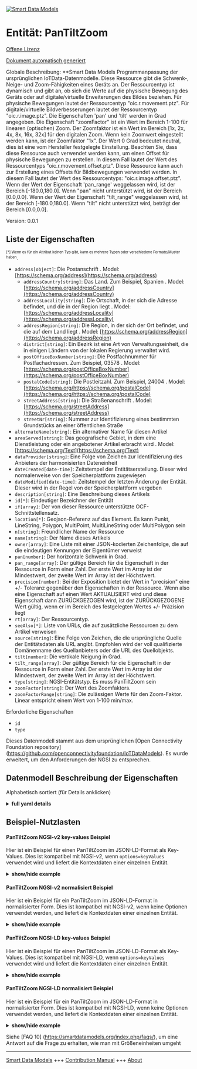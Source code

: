<!-- 10-Header -->    
[![Smart Data Models](https://smartdatamodels.org/wp-content/uploads/2022/01/SmartDataModels_logo.png "Logo")](https://smartdatamodels.org)    
Entität: PanTiltZoom    
====================<!-- /10-Header -->    
<!-- 15-License -->    
[Offene Lizenz](https://github.com/smart-data-models//dataModel.OCF/blob/master/PanTiltZoom/LICENSE.md)    
[Dokument automatisch generiert](https://docs.google.com/presentation/d/e/2PACX-1vTs-Ng5dIAwkg91oTTUdt8ua7woBXhPnwavZ0FxgR8BsAI_Ek3C5q97Nd94HS8KhP-r_quD4H0fgyt3/pub?start=false&loop=false&delayms=3000#slide=id.gb715ace035_0_60)    
<!-- /15-License -->    
<!-- 20-Description -->    
Globale Beschreibung: **Smart Data Models Programmanpassung der ursprünglichen IoTData-Datenmodelle. Diese Ressource gibt die Schwenk-, Neige- und Zoom-Fähigkeiten eines Geräts an. Der Ressourcentyp ist dynamisch und gibt an, ob sich die Werte auf die physische Bewegung des Geräts oder auf digitale/virtuelle Erweiterungen des Bildes beziehen. Für physische Bewegungen lautet der Ressourcentyp "oic.r.movement.ptz". Für digitale/virtuelle Bildverbesserungen lautet der Ressourcentyp "oic.r.image.ptz". Die Eigenschaften 'pan' und 'tilt' werden in Grad angegeben. Die Eigenschaft "zoomFactor" ist ein Wert im Bereich 1-100 für linearen (optischen) Zoom. Der Zoomfaktor ist ein Wert im Bereich [1x, 2x, 4x, 8x, 16x, 32x] für den digitalen Zoom. Wenn kein Zoomwert eingestellt werden kann, ist der Zoomfaktor "1x". Der Wert 0 Grad bedeutet neutral, dies ist eine vom Hersteller festgelegte Einstellung. Beachten Sie, dass diese Ressource auch verwendet werden kann, um einen Offset für physische Bewegungen zu erstellen. In diesem Fall lautet der Wert des Ressourcentyps "oic.r.movement.offset.ptz". Diese Ressource kann auch zur Erstellung eines Offsets für Bildbewegungen verwendet werden. In diesem Fall lautet der Wert des Ressourcentyps: "oic.r.image.offset.ptz". Wenn der Wert der Eigenschaft 'pan_range' weggelassen wird, ist der Bereich [-180.0,180.0]. Wenn "pan" nicht unterstützt wird, ist der Bereich [0.0,0.0]. Wenn der Wert der Eigenschaft "tilt_range" weggelassen wird, ist der Bereich [-180.0,180.0]. Wenn "tilt" nicht unterstützt wird, beträgt der Bereich [0.0,0.0].    
Version: 0.0.1    
<!-- /20-Description -->    
<!-- 30-PropertiesList -->    
## Liste der Eigenschaften    
<sup><sub>[*] Wenn es für ein Attribut keinen Typ gibt, kann es mehrere Typen oder verschiedene Formate/Muster haben</sub></sup>.    
- `address[object]`: Die Postanschrift  . Model: [https://schema.org/address](https://schema.org/address)	- `addressCountry[string]`: Das Land. Zum Beispiel, Spanien  . Model: [https://schema.org/addressCountry](https://schema.org/addressCountry)    
	- `addressLocality[string]`: Die Ortschaft, in der sich die Adresse befindet, und die in der Region liegt  . Model: [https://schema.org/addressLocality](https://schema.org/addressLocality)    
	- `addressRegion[string]`: Die Region, in der sich der Ort befindet, und die auf dem Land liegt  . Model: [https://schema.org/addressRegion](https://schema.org/addressRegion)    
	- `district[string]`: Ein Bezirk ist eine Art von Verwaltungseinheit, die in einigen Ländern von der lokalen Regierung verwaltet wird.      
	- `postOfficeBoxNumber[string]`: Die Postfachnummer für Postfachadressen. Zum Beispiel, 03578  . Model: [https://schema.org/postOfficeBoxNumber](https://schema.org/postOfficeBoxNumber)    
	- `postalCode[string]`: Die Postleitzahl. Zum Beispiel, 24004  . Model: [https://schema.org/https://schema.org/postalCode](https://schema.org/https://schema.org/postalCode)    
	- `streetAddress[string]`: Die Straßenanschrift  . Model: [https://schema.org/streetAddress](https://schema.org/streetAddress)    
	- `streetNr[string]`: Nummer zur Identifizierung eines bestimmten Grundstücks an einer öffentlichen Straße      
- `alternateName[string]`: Ein alternativer Name für diesen Artikel  - `areaServed[string]`: Das geografische Gebiet, in dem eine Dienstleistung oder ein angebotener Artikel erbracht wird  . Model: [https://schema.org/Text](https://schema.org/Text)- `dataProvider[string]`: Eine Folge von Zeichen zur Identifizierung des Anbieters der harmonisierten Dateneinheit  - `dateCreated[date-time]`: Zeitstempel der Entitätserstellung. Dieser wird normalerweise von der Speicherplattform zugewiesen  - `dateModified[date-time]`: Zeitstempel der letzten Änderung der Entität. Dieser wird in der Regel von der Speicherplattform vergeben  - `description[string]`: Eine Beschreibung dieses Artikels  - `id[*]`: Eindeutiger Bezeichner der Entität  - `if[array]`: Der von dieser Ressource unterstützte OCF-Schnittstellensatz.  - `location[*]`: Geojson-Referenz auf das Element. Es kann Punkt, LineString, Polygon, MultiPoint, MultiLineString oder MultiPolygon sein  - `n[string]`: Freundlicher Name der Ressource  - `name[string]`: Der Name dieses Artikels  - `owner[array]`: Eine Liste mit einer JSON-kodierten Zeichenfolge, die auf die eindeutigen Kennungen der Eigentümer verweist  - `pan[number]`: Der horizontale Schwenk in Grad.  - `pan_range[array]`: Der gültige Bereich für die Eigenschaft in der Ressource in Form einer Zahl. Der erste Wert im Array ist der Mindestwert, der zweite Wert im Array ist der Höchstwert.  - `precision[number]`: Bei der Exposition bietet der Wert in "precision" eine +/- Toleranz gegenüber den Eigenschaften in der Ressource. Wenn also eine Eigenschaft auf einen Wert AKTUALISIERT wird und diese Eigenschaft dann ZURÜCKGEZOGEN wird, ist der ZURÜCKGEZOGENE Wert gültig, wenn er im Bereich des festgelegten Wertes +/- Präzision liegt  - `rt[array]`: Der Ressourcentyp.  - `seeAlso[*]`: Liste von URLs, die auf zusätzliche Ressourcen zu dem Artikel verweisen  - `source[string]`: Eine Folge von Zeichen, die die ursprüngliche Quelle der Entitätsdaten als URL angibt. Empfohlen wird der voll qualifizierte Domänenname des Quellanbieters oder die URL des Quellobjekts.  - `tilt[number]`: Die vertikale Neigung in Grad.  - `tilt_range[array]`: Der gültige Bereich für die Eigenschaft in der Ressource in Form einer Zahl. Der erste Wert im Array ist der Mindestwert, der zweite Wert im Array ist der Höchstwert.  - `type[string]`: NGSI-Entitätstyp. Es muss PanTiltZoom sein  - `zoomFactor[string]`: Der Wert des Zoomfaktors.  - `zoomFactorRange[string]`: Die zulässigen Werte für den Zoom-Faktor. Linear entspricht einem Wert von 1-100 min/max.  <!-- /30-PropertiesList -->    
<!-- 35-RequiredProperties -->    
Erforderliche Eigenschaften    
- `id`  - `type`  <!-- /35-RequiredProperties -->    
<!-- 40-RequiredProperties -->    
Dieses Datenmodell stammt aus dem ursprünglichen [Open Connectivity Foundation repository] (https://github.com/openconnectivityfoundation/IoTDataModels). Es wurde erweitert, um den Anforderungen der NGSI zu entsprechen.    
<!-- /40-RequiredProperties -->    
<!-- 50-DataModelHeader -->    
## Datenmodell Beschreibung der Eigenschaften    
Alphabetisch sortiert (für Details anklicken)    
<!-- /50-DataModelHeader -->    
<!-- 60-ModelYaml -->    
<details><summary><strong>full yaml details</strong></summary>      
```yaml    
PanTiltZoom:      
  description: 'Smart Data Models Program adaptation of the original IoTData data Models. This Resource specifies the pan tilt and zoom capabilities of a device. The Resource Type is dynamic and reflects whether the values apply to   physical movement of the device or digital/virtual enhancements to the image. For physical movement the Resource Type is ''oic.r.movement.ptz''. For digital/virtual image enhancements the Resource Type is ''oic.r.image.ptz''. The Properties ''pan'' and ''tilt'' are specified in degrees. The Property ''zoomFactor'' is a value in the range 1-100 for linear (optical) zoom. The zoom factor is a value in the range [1x, 2x, 4x, 8x, 16x, 32x] for digital zoom. If there is no zoom value to set the zoom factor shall be ''1x''. The value 0 degrees means neutral, this is a vendor defined setting. Note that this resource also can be used to create an offset for physical movement. When that is the case, the Resource Type value is: ''oic.r.movement.offset.ptz'' Note that this resource also can be used to create an offset for image movement. When that is the case, the Resource Type value is: ''oic.r.image.offset.ptz''. When the Property ''pan_range'' value is omitted, then the range is [-180.0,180.0]. If ''pan'' is not supported then the range shall be [0.0,0.0] When the Property ''tilt_range'' value is omitted, then the range is [-180.0,180.0]. If ''tilt'' is not supported then the range shall be [0.0,0.0].'      
  properties:      
    address:      
      description: The mailing address      
      properties:      
        addressCountry:      
          description: 'The country. For example, Spain'      
          type: string      
          x-ngsi:      
            model: https://schema.org/addressCountry      
            type: Property      
        addressLocality:      
          description: 'The locality in which the street address is, and which is in the region'      
          type: string      
          x-ngsi:      
            model: https://schema.org/addressLocality      
            type: Property      
        addressRegion:      
          description: 'The region in which the locality is, and which is in the country'      
          type: string      
          x-ngsi:      
            model: https://schema.org/addressRegion      
            type: Property      
        district:      
          description: 'A district is a type of administrative division that, in some countries, is managed by the local government'      
          type: string      
          x-ngsi:      
            type: Property      
        postOfficeBoxNumber:      
          description: 'The post office box number for PO box addresses. For example, 03578'      
          type: string      
          x-ngsi:      
            model: https://schema.org/postOfficeBoxNumber      
            type: Property      
        postalCode:      
          description: 'The postal code. For example, 24004'      
          type: string      
          x-ngsi:      
            model: https://schema.org/https://schema.org/postalCode      
            type: Property      
        streetAddress:      
          description: The street address      
          type: string      
          x-ngsi:      
            model: https://schema.org/streetAddress      
            type: Property      
        streetNr:      
          description: Number identifying a specific property on a public street      
          type: string      
          x-ngsi:      
            type: Property      
      type: object      
      x-ngsi:      
        model: https://schema.org/address      
        type: Property      
    alternateName:      
      description: An alternative name for this item      
      type: string      
      x-ngsi:      
        type: Property      
    areaServed:      
      description: The geographic area where a service or offered item is provided      
      type: string      
      x-ngsi:      
        model: https://schema.org/Text      
        type: Property      
    dataProvider:      
      description: A sequence of characters identifying the provider of the harmonised data entity      
      type: string      
      x-ngsi:      
        type: Property      
    dateCreated:      
      description: Entity creation timestamp. This will usually be allocated by the storage platform      
      format: date-time      
      type: string      
      x-ngsi:      
        type: Property      
    dateModified:      
      description: Timestamp of the last modification of the entity. This will usually be allocated by the storage platform      
      format: date-time      
      type: string      
      x-ngsi:      
        type: Property      
    description:      
      description: A description of this item      
      type: string      
      x-ngsi:      
        type: Property      
    id:      
      anyOf:      
        - description: Identifier format of any NGSI entity      
          maxLength: 256      
          minLength: 1      
          pattern: ^[\w\-\.\{\}\$\+\*\[\]`|~^@!,:\\]+$      
          type: string      
          x-ngsi:      
            type: Property      
        - description: Identifier format of any NGSI entity      
          format: uri      
          type: string      
          x-ngsi:      
            type: Property      
      description: Unique identifier of the entity      
      x-ngsi:      
        type: Property      
    if:      
      description: The OCF Interface set supported by this Resource.      
      items:      
        enum:      
          - oic.if.a      
          - oic.if.baseline      
        type: string      
      minItems: 2      
      readOnly: true      
      type: array      
      uniqueItems: true      
      x-ngsi:      
        type: Property      
    location:      
      description: 'Geojson reference to the item. It can be Point, LineString, Polygon, MultiPoint, MultiLineString or MultiPolygon'      
      oneOf:      
        - description: Geojson reference to the item. Point      
          properties:      
            bbox:      
              items:      
                type: number      
              minItems: 4      
              type: array      
            coordinates:      
              items:      
                type: number      
              minItems: 2      
              type: array      
            type:      
              enum:      
                - Point      
              type: string      
          required:      
            - type      
            - coordinates      
          title: GeoJSON Point      
          type: object      
          x-ngsi:      
            type: GeoProperty      
        - description: Geojson reference to the item. LineString      
          properties:      
            bbox:      
              items:      
                type: number      
              minItems: 4      
              type: array      
            coordinates:      
              items:      
                items:      
                  type: number      
                minItems: 2      
                type: array      
              minItems: 2      
              type: array      
            type:      
              enum:      
                - LineString      
              type: string      
          required:      
            - type      
            - coordinates      
          title: GeoJSON LineString      
          type: object      
          x-ngsi:      
            type: GeoProperty      
        - description: Geojson reference to the item. Polygon      
          properties:      
            bbox:      
              items:      
                type: number      
              minItems: 4      
              type: array      
            coordinates:      
              items:      
                items:      
                  items:      
                    type: number      
                  minItems: 2      
                  type: array      
                minItems: 4      
                type: array      
              type: array      
            type:      
              enum:      
                - Polygon      
              type: string      
          required:      
            - type      
            - coordinates      
          title: GeoJSON Polygon      
          type: object      
          x-ngsi:      
            type: GeoProperty      
        - description: Geojson reference to the item. MultiPoint      
          properties:      
            bbox:      
              items:      
                type: number      
              minItems: 4      
              type: array      
            coordinates:      
              items:      
                items:      
                  type: number      
                minItems: 2      
                type: array      
              type: array      
            type:      
              enum:      
                - MultiPoint      
              type: string      
          required:      
            - type      
            - coordinates      
          title: GeoJSON MultiPoint      
          type: object      
          x-ngsi:      
            type: GeoProperty      
        - description: Geojson reference to the item. MultiLineString      
          properties:      
            bbox:      
              items:      
                type: number      
              minItems: 4      
              type: array      
            coordinates:      
              items:      
                items:      
                  items:      
                    type: number      
                  minItems: 2      
                  type: array      
                minItems: 2      
                type: array      
              type: array      
            type:      
              enum:      
                - MultiLineString      
              type: string      
          required:      
            - type      
            - coordinates      
          title: GeoJSON MultiLineString      
          type: object      
          x-ngsi:      
            type: GeoProperty      
        - description: Geojson reference to the item. MultiLineString      
          properties:      
            bbox:      
              items:      
                type: number      
              minItems: 4      
              type: array      
            coordinates:      
              items:      
                items:      
                  items:      
                    items:      
                      type: number      
                    minItems: 2      
                    type: array      
                  minItems: 4      
                  type: array      
                type: array      
              type: array      
            type:      
              enum:      
                - MultiPolygon      
              type: string      
          required:      
            - type      
            - coordinates      
          title: GeoJSON MultiPolygon      
          type: object      
          x-ngsi:      
            type: GeoProperty      
      x-ngsi:      
        type: GeoProperty      
    n:      
      description: Friendly name of the Resource      
      maxLength: 64      
      readOnly: true      
      type: string      
      x-ngsi:      
        type: Property      
    name:      
      description: The name of this item      
      type: string      
      x-ngsi:      
        type: Property      
    owner:      
      description: A List containing a JSON encoded sequence of characters referencing the unique Ids of the owner(s)      
      items:      
        anyOf:      
          - description: Identifier format of any NGSI entity      
            maxLength: 256      
            minLength: 1      
            pattern: ^[\w\-\.\{\}\$\+\*\[\]`|~^@!,:\\]+$      
            type: string      
            x-ngsi:      
              type: Property      
          - description: Identifier format of any NGSI entity      
            format: uri      
            type: string      
            x-ngsi:      
              type: Property      
        description: Unique identifier of the entity      
        x-ngsi:      
          type: Property      
      type: array      
      x-ngsi:      
        type: Property      
    pan:      
      description: The horizontal pan in degrees.      
      type: number      
      x-ngsi:      
        type: Property      
    pan_range:      
      description: 'The valid range for the Property in the Resource as a number. The first value in the array is the minimum value, the second value in the array is the maximum value.'      
      items:      
        type: number      
      maxItems: 2      
      minItems: 2      
      readOnly: true      
      type: array      
      x-ngsi:      
        type: Property      
    precision:      
      description: 'When exposed the value in ''precision'' provides a +/- tolerance against the Properties in the Resource. Thus if a Property is UPDATED to a value and that Property then RETRIEVED, the RETRIEVED value is valid if in the range of the set value +/- precision'      
      readOnly: true      
      type: number      
      x-ngsi:      
        type: Property      
    rt:      
      description: The Resource Type.      
      items:      
        enum:      
          - oic.r.ptz      
        maxLength: 64      
        type: string      
      minItems: 1      
      readOnly: true      
      type: array      
      uniqueItems: true      
      x-ngsi:      
        type: Property      
    seeAlso:      
      description: list of uri pointing to additional resources about the item      
      oneOf:      
        - items:      
            format: uri      
            type: string      
          minItems: 1      
          type: array      
        - format: uri      
          type: string      
      x-ngsi:      
        type: Property      
    source:      
      description: 'A sequence of characters giving the original source of the entity data as a URL. Recommended to be the fully qualified domain name of the source provider, or the URL to the source object'      
      type: string      
      x-ngsi:      
        type: Property      
    tilt:      
      description: The vertical tilt in degrees.      
      type: number      
      x-ngsi:      
        type: Property      
    tilt_range:      
      description: 'The valid range for the Property in the Resource as a number. The first value in the array is the minimum value, the second value in the array is the maximum value.'      
      items:      
        type: number      
      maxItems: 2      
      minItems: 2      
      readOnly: true      
      type: array      
      x-ngsi:      
        type: Property      
    type:      
      description: NGSI entity type. It has to be PanTiltZoom      
      enum:      
        - PanTiltZoom      
      type: string      
      x-ngsi:      
        type: Property      
    zoomFactor:      
      description: The zoom factor value.      
      type: string      
      x-ngsi:      
        type: Property      
    zoomFactorRange:      
      description: The allowed Zoom Factor values. Linear equates to a 1-100 min/max.      
      enum:      
        - linear      
        - 1x      
        - 2x      
        - 4x      
        - 8x      
        - 16x      
        - 32x      
      readOnly: true      
      type: string      
      x-ngsi:      
        type: Property      
  required:      
    - id      
    - type      
  type: object      
  x-derived-from: https://github.com/OpenInterConnect/IoTDataModels/blob/master/PanTiltZoomResURI.swagger.json      
  x-disclaimer: 'Redistribution and use in source and binary forms, with or without modification, are permitted  provided that the license conditions are met. Copyleft (c) 2022 Contributors to Smart Data Models Program'      
  x-license-url: https://github.com/smart-data-models/dataModel.OCF/blob/master/PanTiltZoom/LICENSE.md      
  x-model-schema: https://smart-data-models.github.io/dataModel.IoTDataModels/PanTiltZoom/schema.json      
  x-model-tags: OCF      
  x-version: 0.0.1      
```    
</details>      
<!-- /60-ModelYaml -->    
<!-- 70-MiddleNotes -->    
<!-- /70-MiddleNotes -->    
<!-- 80-Examples -->    
## Beispiel-Nutzlasten    
#### PanTiltZoom NGSI-v2 key-values Beispiel    
Hier ist ein Beispiel für einen PanTiltZoom im JSON-LD-Format als Key-Values. Dies ist kompatibel mit NGSI-v2, wenn `options=keyValues` verwendet wird und liefert die Kontextdaten einer einzelnen Entität.    
<details><summary><strong>show/hide example</strong></summary>      
```json  
{  
  "id": "urn:ngsi-ld:PanTiltZoom:id:YTUX:86779168",  
  "dateCreated": "1983-03-06T11:53:43Z",  
  "dateModified": "1984-07-04T17:53:03Z",  
  "source": "Enough data gun glass structure. Identify key for fly fine set.",  
  "name": "Most",  
  "alternateName": "Special myself assume research. Risk skin letter three customer hair arm big.",  
  "description": "Around our check employee citizen moment energy cover. Relate southern data environmental reason them good. Organization ",  
  "dataProvider": "Decide particularly people method machine write consider. Modern example foot poor rich.",  
  "owner": [  
    "urn:ngsi-ld:PanTiltZoom:items:LADC:82474202",  
    "urn:ngsi-ld:PanTiltZoom:items:XSAL:35307419"  
  ],  
  "seeAlso": [  
    "urn:ngsi-ld:PanTiltZoom:items:BPQX:76791780"  
  ],  
  "location": {  
    "type": "Point",  
    "coordinates": [  
      -0.9096775,  
      24.468291  
    ]  
  },  
  "address": {  
    "streetAddress": "Surface position upon interview where. Officer field until condition officer well manager would. Better clearly look ",  
    "addressLocality": "Make bed traditional sort. Less either less ready watch. Western should professor under.",  
    "addressRegion": "Treatment main light rich. Recently pass team movie short meet. Suffer return defense sing four rate trouble.",  
    "addressCountry": "Size finish race property win past a. Benefit make light watch his move many.",  
    "postalCode": "Country administration feeling. Interesting better author entire financial.",  
    "postOfficeBoxNumber": "Worry report force account activity sell hit movement.",  
    "streetNr": "We could a feel. Bef",  
    "district": "Prove improve world cup maintain security return. Medical meeting issue. Indicate style any early."  
  },  
  "areaServed": "Would not international. Together tonight reduce take scene. Water medical own among.",  
  "rt": [  
    "oic.r.ptz"  
  ],  
  "tilt_range": [  
    972.1,  
    351.2  
  ],  
  "zoomFactor": "Best onto college type pick.",  
  "tilt": 122.5,  
  "precision": 565.5,  
  "pan_range": [  
    208.0,  
    628.7  
  ],  
  "zoomFactorRange": "32x",  
  "pan": 612.2,  
  "n": "Defense region protect between head reduce science any. Nea",  
  "if": [  
    "oic.if.a",  
    "oic.if.baseline"  
  ],  
  "type": "PanTiltZoom"  
}  
```  
</details>    
#### PanTiltZoom NGSI-v2 normalisiert Beispiel    
Hier ist ein Beispiel für ein PanTiltZoom im JSON-LD-Format in normalisierter Form. Dies ist kompatibel mit NGSI-v2, wenn keine Optionen verwendet werden, und liefert die Kontextdaten einer einzelnen Entität.    
<details><summary><strong>show/hide example</strong></summary>      
```json  
{  
  "id": "urn:ngsi-ld:PanTiltZoom:id:YTUX:86779168",  
  "dateCreated": {  
    "type": "DateTime",  
    "value": "1983-03-06T11:53:43Z"  
  },  
  "dateModified": {  
    "type": "DateTime",  
    "value": "1984-07-04T17:53:03Z"  
  },  
  "source": {  
    "type": "Text",  
    "value": "Enough data gun glass structure. Identify key for fly fine set."  
  },  
  "name": {  
    "type": "Text",  
    "value": "Most"  
  },  
  "alternateName": {  
    "type": "Text",  
    "value": "Special myself assume research. Risk skin letter three customer hair arm big."  
  },  
  "description": {  
    "type": "Text",  
    "value": "Around our check employee citizen moment energy cover. Relate southern data environmental reason them good. Organization "  
  },  
  "dataProvider": {  
    "type": "Text",  
    "value": "Decide particularly people method machine write consider. Modern example foot poor rich."  
  },  
  "owner": {  
    "type": "StructuredValue",  
    "value": [  
      "urn:ngsi-ld:PanTiltZoom:items:LADC:82474202",  
      "urn:ngsi-ld:PanTiltZoom:items:XSAL:35307419"  
    ]  
  },  
  "seeAlso": {  
    "type": "StructuredValue",  
    "value": [  
      "urn:ngsi-ld:PanTiltZoom:items:BPQX:76791780"  
    ]  
  },  
  "location": {  
    "type": "geo:json",  
    "value": {  
      "type": "Point",  
      "coordinates": [  
        -0.9096775,  
        24.468291  
      ]  
    }  
  },  
  "address": {  
    "type": "StructuredValue",  
    "value": {  
      "streetAddress": "Surface position upon interview where. Officer field until condition officer well manager would. Better clearly look ",  
      "addressLocality": "Make bed traditional sort. Less either less ready watch. Western should professor under.",  
      "addressRegion": "Treatment main light rich. Recently pass team movie short meet. Suffer return defense sing four rate trouble.",  
      "addressCountry": "Size finish race property win past a. Benefit make light watch his move many.",  
      "postalCode": "Country administration feeling. Interesting better author entire financial.",  
      "postOfficeBoxNumber": "Worry report force account activity sell hit movement.",  
      "streetNr": "We could a feel. Bef",  
      "district": "Prove improve world cup maintain security return. Medical meeting issue. Indicate style any early."  
    }  
  },  
  "areaServed": {  
    "type": "Text",  
    "value": "Would not international. Together tonight reduce take scene. Water medical own among."  
  },  
  "rt": {  
    "type": "StructuredValue",  
    "value": [  
      "oic.r.ptz"  
    ]  
  },  
  "tilt_range": {  
    "type": "StructuredValue",  
    "value": [  
      972.1,  
      351.2  
    ]  
  },  
  "zoomFactor": {  
    "type": "Text",  
    "value": "Best onto college type pick."  
  },  
  "tilt": {  
    "type": "Number",  
    "value": 122.5  
  },  
  "precision": {  
    "type": "Number",  
    "value": 565.5  
  },  
  "pan_range": {  
    "type": "StructuredValue",  
    "value": [  
      208.0,  
      628.7  
    ]  
  },  
  "zoomFactorRange": {  
    "type": "Text",  
    "value": "32x"  
  },  
  "pan": {  
    "type": "Number",  
    "value": 612.2  
  },  
  "n": {  
    "type": "Text",  
    "value": "Defense region protect between head reduce science any. Nea"  
  },  
  "if": {  
    "type": "StructuredValue",  
    "value": [  
      "oic.if.a",  
      "oic.if.baseline"  
    ]  
  },  
  "type": "PanTiltZoom"  
}  
```  
</details>    
#### PanTiltZoom NGSI-LD key-values Beispiel    
Hier ist ein Beispiel für einen PanTiltZoom im JSON-LD-Format als Key-Values. Dies ist kompatibel mit NGSI-LD, wenn `options=keyValues` verwendet wird und liefert die Kontextdaten einer einzelnen Entität.    
<details><summary><strong>show/hide example</strong></summary>      
```json  
{  
  "id": "urn:ngsi-ld:PanTiltZoom:id:YTUX:86779168",  
  "dateCreated": "1983-03-06T11:53:43Z",  
  "dateModified": "1984-07-04T17:53:03Z",  
  "source": "Enough data gun glass structure. Identify key for fly fine set.",  
  "name": "Most",  
  "alternateName": "Special myself assume research. Risk skin letter three customer hair arm big.",  
  "description": "Around our check employee citizen moment energy cover. Relate southern data environmental reason them good. Organization ",  
  "dataProvider": "Decide particularly people method machine write consider. Modern example foot poor rich.",  
  "owner": [  
    "urn:ngsi-ld:PanTiltZoom:items:LADC:82474202",  
    "urn:ngsi-ld:PanTiltZoom:items:XSAL:35307419"  
  ],  
  "seeAlso": [  
    "urn:ngsi-ld:PanTiltZoom:items:BPQX:76791780"  
  ],  
  "location": {  
    "type": "Point",  
    "coordinates": [  
      -0.9096775,  
      24.468291  
    ]  
  },  
  "address": {  
    "streetAddress": "Surface position upon interview where. Officer field until condition officer well manager would. Better clearly look ",  
    "addressLocality": "Make bed traditional sort. Less either less ready watch. Western should professor under.",  
    "addressRegion": "Treatment main light rich. Recently pass team movie short meet. Suffer return defense sing four rate trouble.",  
    "addressCountry": "Size finish race property win past a. Benefit make light watch his move many.",  
    "postalCode": "Country administration feeling. Interesting better author entire financial.",  
    "postOfficeBoxNumber": "Worry report force account activity sell hit movement.",  
    "streetNr": "We could a feel. Bef",  
    "district": "Prove improve world cup maintain security return. Medical meeting issue. Indicate style any early."  
  },  
  "areaServed": "Would not international. Together tonight reduce take scene. Water medical own among.",  
  "rt": [  
    "oic.r.ptz"  
  ],  
  "tilt_range": [  
    972.1,  
    351.2  
  ],  
  "zoomFactor": "Best onto college type pick.",  
  "tilt": 122.5,  
  "precision": 565.5,  
  "pan_range": [  
    208.0,  
    628.7  
  ],  
  "zoomFactorRange": "32x",  
  "pan": 612.2,  
  "n": "Defense region protect between head reduce science any. Nea",  
  "if": [  
    "oic.if.a",  
    "oic.if.baseline"  
  ],  
  "type": "PanTiltZoom",  
  "@context": [  
    "https://smartdatamodels.org/context.jsonld"  
  ]  
}  
```  
</details>    
#### PanTiltZoom NGSI-LD normalisiert Beispiel    
Hier ist ein Beispiel für ein PanTiltZoom im JSON-LD-Format in normalisierter Form. Dies ist kompatibel mit NGSI-LD, wenn keine Optionen verwendet werden, und liefert die Kontextdaten einer einzelnen Entität.    
<details><summary><strong>show/hide example</strong></summary>      
```json  
{  
    "id": "urn:ngsi-ld:PanTiltZoom:id:YTUX:86779168",  
    "dateCreated": {  
        "type": "Property",  
        "value": {  
            "@type": "DateTime",  
            "@value": "1983-03-06T11:53:43Z"  
        }  
    },  
    "dateModified": {  
        "type": "Property",  
        "value": {  
            "@type": "DateTime",  
            "@value": "1984-07-04T17:53:03Z"  
        }  
    },  
    "source": {  
        "type": "Property",  
        "value": "Enough data gun glass structure. Identify key for fly fine set."  
    },  
    "name": {  
        "type": "Property",  
        "value": "Most"  
    },  
    "alternateName": {  
        "type": "Property",  
        "value": "Special myself assume research. Risk skin letter three customer hair arm big."  
    },  
    "description": {  
        "type": "Property",  
        "value": "Around our check employee citizen moment energy cover. Relate southern data environmental reason them good. Organization "  
    },  
    "dataProvider": {  
        "type": "Property",  
        "value": "Decide particularly people method machine write consider. Modern example foot poor rich."  
    },  
    "owner": {  
        "type": "Property",  
        "value": [  
            "urn:ngsi-ld:PanTiltZoom:items:LADC:82474202",  
            "urn:ngsi-ld:PanTiltZoom:items:XSAL:35307419"  
        ]  
    },  
    "seeAlso": {  
        "type": "Property",  
        "value": [  
            "urn:ngsi-ld:PanTiltZoom:items:BPQX:76791780"  
        ]  
    },  
    "location": {  
        "type": "GeoProperty",  
        "value": {  
            "type": "Point",  
            "coordinates": [  
                -0.9096775,  
                24.468291  
            ]  
        }  
    },  
    "address": {  
        "type": "Property",  
        "value": {  
            "streetAddress": "Surface position upon interview where. Officer field until condition officer well manager would. Better clearly look ",  
            "addressLocality": "Make bed traditional sort. Less either less ready watch. Western should professor under.",  
            "addressRegion": "Treatment main light rich. Recently pass team movie short meet. Suffer return defense sing four rate trouble.",  
            "addressCountry": "Size finish race property win past a. Benefit make light watch his move many.",  
            "postalCode": "Country administration feeling. Interesting better author entire financial.",  
            "postOfficeBoxNumber": "Worry report force account activity sell hit movement.",  
            "streetNr": "We could a feel. Bef",  
            "district": "Prove improve world cup maintain security return. Medical meeting issue. Indicate style any early."  
        }  
    },  
    "areaServed": {  
        "type": "Property",  
        "value": "Would not international. Together tonight reduce take scene. Water medical own among."  
    },  
    "rt": {  
        "type": "Property",  
        "value": [  
            "oic.r.ptz"  
        ]  
    },  
    "tilt_range": {  
        "type": "Property",  
        "value": [  
            972.1,  
            351.2  
        ]  
    },  
    "zoomFactor": {  
        "type": "Property",  
        "value": "Best onto college type pick."  
    },  
    "tilt": {  
        "type": "Property",  
        "value": 122.5  
    },  
    "precision": {  
        "type": "Property",  
        "value": 565.5  
    },  
    "pan_range": {  
        "type": "Property",  
        "value": [  
            208.0,  
            628.7  
        ]  
    },  
    "zoomFactorRange": {  
        "type": "Property",  
        "value": "32x"  
    },  
    "pan": {  
        "type": "Property",  
        "value": 612.2  
    },  
    "n": {  
        "type": "Property",  
        "value": "Defense region protect between head reduce science any. Nea"  
    },  
    "if": {  
        "type": "Property",  
        "value": [  
            "oic.if.a",  
            "oic.if.baseline"  
        ]  
    },  
    "type": "PanTiltZoom",  
    "@context": [  
        "https://smartdatamodels.org/context.jsonld"  
    ]  
}  
```  
</details><!-- /80-Examples -->    
<!-- 90-FooterNotes -->    
<!-- /90-FooterNotes -->    
<!-- 95-Units -->    
Siehe [FAQ 10] (https://smartdatamodels.org/index.php/faqs/), um eine Antwort auf die Frage zu erhalten, wie man mit Größeneinheiten umgeht    
<!-- /95-Units -->    
<!-- 97-LastFooter -->    
---    
[Smart Data Models](https://smartdatamodels.org) +++ [Contribution Manual](https://bit.ly/contribution_manual) +++ [About](https://bit.ly/Introduction_SDM)<!-- /97-LastFooter -->    
